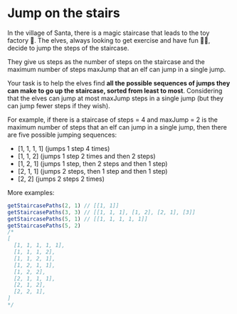 # Jump on the stairs

In the village of Santa, there is a magic staircase that leads to the toy factory 🧸. The elves, always looking to get exercise and have fun 🏃‍♂️, decide to jump the steps of the staircase.

They give us steps as the number of steps on the staircase and the maximum number of steps maxJump that an elf can jump in a single jump.

Your task is to help the elves find **all the possible sequences of jumps they can make to go up the staircase, sorted from least to most**. Considering that the elves can jump at most maxJump steps in a single jump (but they can jump fewer steps if they wish).

For example, if there is a staircase of steps = 4 and maxJump = 2 is the maximum number of steps that an elf can jump in a single jump, then there are five possible jumping sequences:

- [1, 1, 1, 1] (jumps 1 step 4 times)
- [1, 1, 2] (jumps 1 step 2 times and then 2 steps)
- [1, 2, 1] (jumps 1 step, then 2 steps and then 1 step)
- [2, 1, 1] (jumps 2 steps, then 1 step and then 1 step)
- [2, 2] (jumps 2 steps 2 times)

More examples:

```js
getStaircasePaths(2, 1) // [[1, 1]]
getStaircasePaths(3, 3) // [[1, 1, 1], [1, 2], [2, 1], [3]]
getStaircasePaths(5, 1) // [[1, 1, 1, 1, 1]]
getStaircasePaths(5, 2)
/*
[
  [1, 1, 1, 1, 1],
  [1, 1, 1, 2],
  [1, 1, 2, 1],
  [1, 2, 1, 1],
  [1, 2, 2],
  [2, 1, 1, 1],
  [2, 1, 2],
  [2, 2, 1],
]
*/
```
